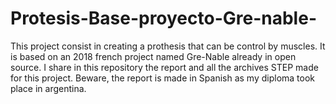 # Protesis-Base-proyecto-Gre-nable-
This project consist in creating a prothesis that can be control by muscles. It is based on an 2018 french project named Gre-Nable already in open source. I share in this repository the report and all the archives STEP made for this project. Beware, the report is made in Spanish as my diploma took place in argentina. 
